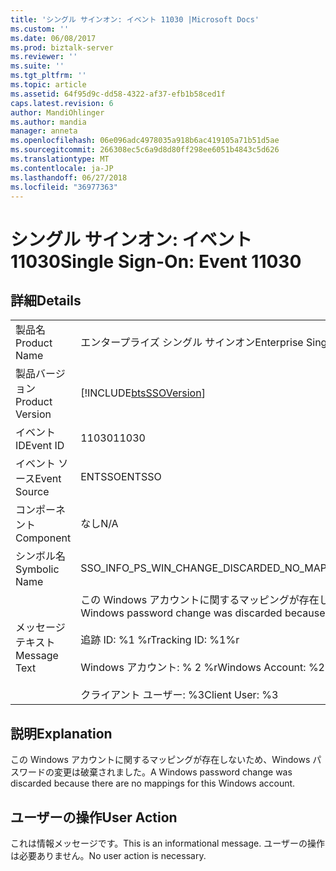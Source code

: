 ```yaml
---
title: 'シングル サインオン: イベント 11030 |Microsoft Docs'
ms.custom: ''
ms.date: 06/08/2017
ms.prod: biztalk-server
ms.reviewer: ''
ms.suite: ''
ms.tgt_pltfrm: ''
ms.topic: article
ms.assetid: 64f95d9c-dd58-4322-af37-efb1b58ced1f
caps.latest.revision: 6
author: MandiOhlinger
ms.author: mandia
manager: anneta
ms.openlocfilehash: 06e096adc4978035a918b6ac419105a71b51d5ae
ms.sourcegitcommit: 266308ec5c6a9d8d80ff298ee6051b4843c5d626
ms.translationtype: MT
ms.contentlocale: ja-JP
ms.lasthandoff: 06/27/2018
ms.locfileid: "36977363"
---
```

# <a name="single-sign-on-event-11030"></a><span data-ttu-id="c1a11-102">シングル サインオン: イベント 11030</span><span class="sxs-lookup"><span data-stu-id="c1a11-102">Single Sign-On: Event 11030</span></span>
## <a name="details"></a><span data-ttu-id="c1a11-103">詳細</span><span class="sxs-lookup"><span data-stu-id="c1a11-103">Details</span></span>  
  
|                 |                                                                                                                                                                                               |
|-----------------|-----------------------------------------------------------------------------------------------------------------------------------------------------------------------------------------------|
|  <span data-ttu-id="c1a11-104">製品名</span><span class="sxs-lookup"><span data-stu-id="c1a11-104">Product Name</span></span>   |                                                                                   <span data-ttu-id="c1a11-105">エンタープライズ シングル サインオン</span><span class="sxs-lookup"><span data-stu-id="c1a11-105">Enterprise Single Sign-On</span></span>                                                                                   |
| <span data-ttu-id="c1a11-106">製品バージョン</span><span class="sxs-lookup"><span data-stu-id="c1a11-106">Product Version</span></span> |                                                                  [!INCLUDE[btsSSOVersion](../includes/btsssoversion-md.md)]                                                                   |
|    <span data-ttu-id="c1a11-107">イベント ID</span><span class="sxs-lookup"><span data-stu-id="c1a11-107">Event ID</span></span>     |                                                                                             <span data-ttu-id="c1a11-108">11030</span><span class="sxs-lookup"><span data-stu-id="c1a11-108">11030</span></span>                                                                                             |
|  <span data-ttu-id="c1a11-109">イベント ソース</span><span class="sxs-lookup"><span data-stu-id="c1a11-109">Event Source</span></span>   |                                                                                            <span data-ttu-id="c1a11-110">ENTSSO</span><span class="sxs-lookup"><span data-stu-id="c1a11-110">ENTSSO</span></span>                                                                                             |
|    <span data-ttu-id="c1a11-111">コンポーネント</span><span class="sxs-lookup"><span data-stu-id="c1a11-111">Component</span></span>    |                                                                                              <span data-ttu-id="c1a11-112">なし</span><span class="sxs-lookup"><span data-stu-id="c1a11-112">N/A</span></span>                                                                                              |
|  <span data-ttu-id="c1a11-113">シンボル名</span><span class="sxs-lookup"><span data-stu-id="c1a11-113">Symbolic Name</span></span>  |                                                                         <span data-ttu-id="c1a11-114">SSO_INFO_PS_WIN_CHANGE_DISCARDED_NO_MAPPINGS</span><span class="sxs-lookup"><span data-stu-id="c1a11-114">SSO_INFO_PS_WIN_CHANGE_DISCARDED_NO_MAPPINGS</span></span>                                                                          |
|  <span data-ttu-id="c1a11-115">メッセージ テキスト</span><span class="sxs-lookup"><span data-stu-id="c1a11-115">Message Text</span></span>   | <span data-ttu-id="c1a11-116">この Windows アカウントに関するマッピングが存在しないため、Windows パスワードの変更は破棄されました。%r</span><span class="sxs-lookup"><span data-stu-id="c1a11-116">A Windows password change was discarded because there are no mappings for this Windows account.%r</span></span><br /><br /> <span data-ttu-id="c1a11-117">追跡 ID: %1 %r</span><span class="sxs-lookup"><span data-stu-id="c1a11-117">Tracking ID: %1%r</span></span><br /><br /> <span data-ttu-id="c1a11-118">Windows アカウント: % 2 %r</span><span class="sxs-lookup"><span data-stu-id="c1a11-118">Windows Account: %2%r</span></span><br /><br /> <span data-ttu-id="c1a11-119">クライアント ユーザー: %3</span><span class="sxs-lookup"><span data-stu-id="c1a11-119">Client User: %3</span></span> |
  
## <a name="explanation"></a><span data-ttu-id="c1a11-120">説明</span><span class="sxs-lookup"><span data-stu-id="c1a11-120">Explanation</span></span>  
 <span data-ttu-id="c1a11-121">この Windows アカウントに関するマッピングが存在しないため、Windows パスワードの変更は破棄されました。</span><span class="sxs-lookup"><span data-stu-id="c1a11-121">A Windows password change was discarded because there are no mappings for this Windows account.</span></span>  
  
## <a name="user-action"></a><span data-ttu-id="c1a11-122">ユーザーの操作</span><span class="sxs-lookup"><span data-stu-id="c1a11-122">User Action</span></span>  
 <span data-ttu-id="c1a11-123">これは情報メッセージです。</span><span class="sxs-lookup"><span data-stu-id="c1a11-123">This is an informational message.</span></span> <span data-ttu-id="c1a11-124">ユーザーの操作は必要ありません。</span><span class="sxs-lookup"><span data-stu-id="c1a11-124">No user action is necessary.</span></span>